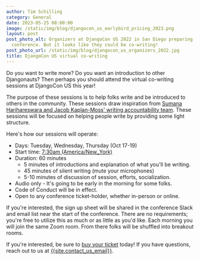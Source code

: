 ```yaml
---
author: Tim Schilling
category: General
date: 2023-05-25 08:00:00
image: /static/img/blog/djangocon_us_earlybird_pricing_2023.png
layout: post
post_photo_alt: Organizers at DjangoCon US 2022 in San Diego preparing before the
  conference. But it looks like they could be co-writing!
post_photo_url: /static/img/blog/djangocon_us_organizers_2022.jpg
title: DjangoCon US virtual co-writing
---
```


Do you want to write more? Do you want an introduction to other Djangonauts? Then perhaps you should attend the virtual co-writing sessions at DjangoCon US this year!

The purpose of these sessions is to help folks write and be introduced to others in the community. These sessions draw inspiration from [Sumana Harihareswara and Jacob Kaplan-Moss' writing accountability team](https://jacobian.org/2021/mar/9/coworking-to-write-more/). These sessions will be focused on helping people write by providing some light structure.

Here's how our sessions will operate:

- Days: Tuesday, Wednesday, Thursday (Oct 17-19)
- Start time: [7:30am (America/New_York)](https://time.is/0730_17_Oct_2023_in_Durham)
- Duration: 60 minutes
  - 5 minutes of introductions and explanation of what you'll be writing.
  - 45 minutes of silent writing (mute your microphones)
  - 5-10 minutes of discussion of session, efforts, socialization.
- Audio only - It's going to be early in the morning for some folks.
- Code of Conduct will be in effect.
- Open to any conference ticket-holder, whether in-person or online.

If you're interested, the sign up sheet will be shared in the conference Slack and email list near the start of the conference. There are no requirements; you're free to utilize this as much or as little as you'd like. Each morning you will join the same Zoom room. From there folks will be shuffled into breakout rooms.

If you're interested, be sure to [buy your ticket]({{site.ticket_link}}) today! If you have questions, reach out to us at [{{site.contact_us_email}}](mailto:{{site.contact_us_email}}).
